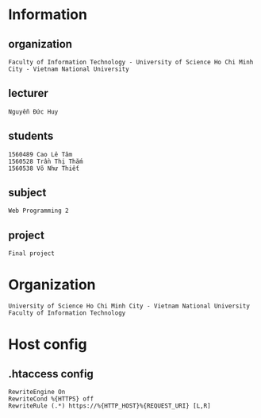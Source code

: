 # Information
## organization
  	Faculty of Information Technology - University of Science Ho Chi Minh City - Vietnam National University
## lecturer
  	Nguyễn Đức Huy
## students
  	1560489 Cao Lê Tâm
  	1560528 Trần Thị Thắm
  	1560538 Võ Như Thiết
## subject
  	Web Programming 2
## project
  	Final project

# Organization
	University of Science Ho Chi Minh City - Vietnam National University
	Faculty of Information Technology

# Host config
## .htaccess config
    RewriteEngine On
    RewriteCond %{HTTPS} off
    RewriteRule (.*) https://%{HTTP_HOST}%{REQUEST_URI} [L,R]

